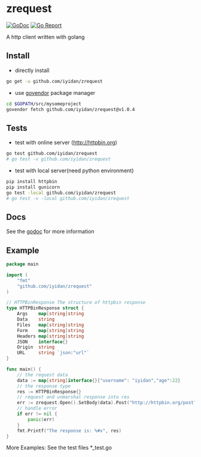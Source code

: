 # zrequest
[![GoDoc](http://img.shields.io/badge/go-documentation-brightgreen.svg?style=flat-square)](https://godoc.org/github.com/iyidan/zrequest)
[![Go Report](https://goreportcard.com/badge/github.com/iyidan/zrequest)](https://goreportcard.com/badge/github.com/iyidan/zrequest)

A http client written with golang
## Install
* directly install
```bash
go get -u github.com/iyidan/zrequest
```
* use [govendor](https://github.com/kardianos/govendor) package manager
```bash
cd $GOPATH/src/mysomeproject
govendor fetch github.com/iyidan/zrequest@v1.0.4
```
## Tests
* test with online server (http://httpbin.org)
```bash
go test github.com/iyidan/zrequest
# go test -v github.com/iyidan/zrequest
```
* test with local server(need python environment)
```bash
pip install httpbin
pip install gunicorn
go test -local github.com/iyidan/zrequest
# go test -v -local github.com/iyidan/zrequest
```
## Docs
See the [godoc](https://godoc.org/github.com/iyidan/zrequest) for more information

## Example
```go
package main

import (
	"fmt"
	"github.com/iyidan/zrequest"
)

// HTTPBinResponse The structure of httpbin response
type HTTPBinResponse struct {
	Args    map[string]string
	Data    string
	Files   map[string]string
	Form    map[string]string
	Headers map[string]string
	JSON    interface{}
	Origin  string
	URL     string `json:"url"`
}

func main() {
	// the request data
	data := map[string]interface{}{"username": "iyidan","age":22}
	// the response type
	res := HTTPBinResponse{}
	// request and unmarshal response into res
	err := zrequest.Open().SetBody(data).Post("http://httpbin.org/post?arg1=arg1").Unmarshal(&res)
	// handle error
	if err != nil {
		panic(err)
	}
	fmt.Printf("The response is: %#v", res)
}
```

More Examples: See the test files *_test.go
